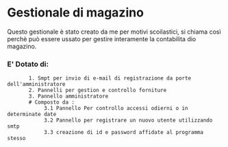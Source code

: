 # Gestionale di magazino

Questo gestionale è stato creato da me per motivi scoilastici, si chiama così perchè può essere ussato per gestire interamente la    contabilita dio magazino.

### E' Dotato di:
           1. Smpt per invio di e-mail di registrazione da porte dell'amministratore
           2. Pannelli per gestion e controllo forniture 
           3. Pannello amministratore
           # Composto da :
                3.1 Pannello Per controllo accessi odierni o in determinate date
                3.2 Pannello per registrare un nuovo utente utilizzando smtp
                3.3 creazione di id e password affidate al programma stesso

